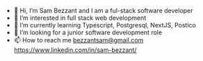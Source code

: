 - 👋 Hi, I’m Sam Bezzant and I am a ful-stack software developer
- 👀 I’m interested in full stack web development
- 🌱 I’m currently learning Typescript, Postgresql, NextJS, Postico
- 💞️ I’m looking for a junior software development role
- 📫 How to reach me bezzantsam@gmail.com https://www.linkedin.com/in/sam-bezzant/

<!---
bezzantsam/bezzantsam is a ✨ special ✨ repository because its `README.md` (this file) appears on your GitHub profile.
You can click the Preview link to take a look at your changes.
--->
